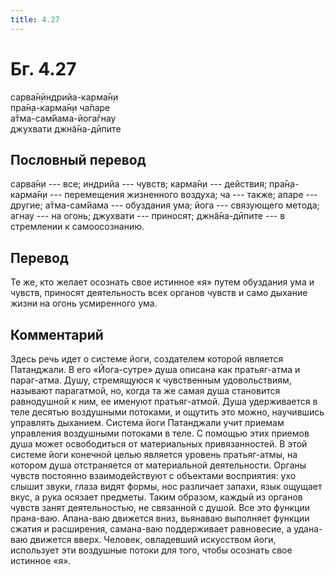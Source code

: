 ```yaml
---
title: 4.27
---
```


# Бг. 4.27
сарва̄н̣ӣндрийа-карма̄н̣и<br/>
пра̄н̣а-карма̄н̣и ча̄паре<br/>
а̄тма-сам̇йама-йога̄гнау<br/>
джухвати джн̃а̄на-дӣпите
## Пословный перевод

сарва̄н̣и --- все; индрийа --- чувств; карма̄н̣и --- действия; пра̄н̣а-карма̄н̣и
--- перемещения жизненного воздуха; ча --- также; апаре --- другие;
а̄тма-сам̇йама --- обуздания ума; йога --- связующего метода; агнау --- на
огонь; джухвати --- приносят; джн̃а̄на-дӣпите --- в стремлении к
самоосознанию.

## Перевод

Те же, кто желает осознать свое истинное «я» путем обуздания ума и
чувств, приносят деятельность всех органов чувств и само дыхание жизни
на огонь усмиренного ума.

## Комментарий

Здесь речь идет о системе йоги, создателем которой является Патанджали.
В его «Йога-сутре» душа описана как пратьяг-атма и параг-атма. Душу,
стремящуюся к чувственным удовольствиям, называют парагатмой, но, когда
та же самая душа становится равнодушной к ним, ее именуют пратьяг-атмой.
Душа удерживается в теле десятью воздушными потоками, и ощутить это
можно, научившись управлять дыханием. Система йоги Патанджали учит
приемам управления воздушными потоками в теле. С помощью этих приемов
душа может освободиться от материальных привязанностей. В этой системе
йоги конечной целью является уровень пратьяг-атмы, на котором душа
отстраняется от материальной деятельности. Органы чувств постоянно
взаимодействуют с объектами восприятия: ухо слышит звуки, глаза видят
формы, нос различает запахи, язык ощущает вкус, а рука осязает предметы.
Таким образом, каждый из органов чувств занят деятельностью, не
связанной с душой. Все это функции прана-ваю. Апана-ваю движется вниз,
вьянаваю выполняет функции сжатия и расширения, самана-ваю поддерживает
равновесие, а удана-ваю движется вверх. Человек, овладевший искусством
йоги, использует эти воздушные потоки для того, чтобы осознать свое
истинное «я».
